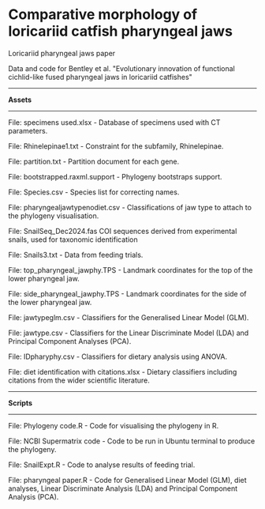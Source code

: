 # Comparative morphology of loricariid catfish pharyngeal jaws

Loricariid pharyngeal jaws paper

Data and code for Bentley et al. "Evolutionary innovation of functional cichlid-like fused pharyngeal jaws in loricariid catfishes"

***

**Assets**

***
File: specimens used.xlsx - Database of specimens used with CT parameters.

File: Rhinelepinae1.txt - Constraint for the subfamily, Rhinelepinae.

File: partition.txt - Partition document for each gene.

File: bootstrapped.raxml.support - Phylogeny bootstraps support.

File: Species.csv - Species list for correcting names.

File: pharyngealjawtypenodiet.csv - Classifications of jaw type to attach to the phylogeny visualisation.

File: SnailSeq_Dec2024.fas COI sequences derived from experimental snails, used for taxonomic identification

File: Snails3.txt - Data from feeding trials. 

File: top_pharyngeal_jawphy.TPS - Landmark coordinates for the top of the lower pharyngeal jaw.

File: side_pharyngeal_jawphy.TPS - Landmark coordinates for the side of the lower pharyngeal jaw.

File: jawtypeglm.csv - Classifiers for the Generalised Linear Model (GLM).

File: jawtype.csv - Classifiers for the Linear Discriminate Model (LDA) and Principal Component Analyses (PCA). 

File: IDpharyphy.csv - Classifiers for dietary analysis using ANOVA.

File: diet identification with citations.xlsx - Dietary classifiers including citations from the wider scientific literature.



***

**Scripts**

***

File: Phylogeny code.R - Code for visualising the phylogeny in R. 

File: NCBI Supermatrix code - Code to be run in Ubuntu terminal to produce the phylogeny.

File: SnailExpt.R - Code to analyse results of feeding trial.

File: pharyngeal paper.R - Code for Generalised Linear Model (GLM), diet analyses, Linear Discriminate Analysis (LDA) and Principal Component Analysis (PCA).
